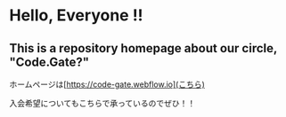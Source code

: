 # Hello, Everyone !!

## This is a repository homepage about our circle, "Code.Gate?"

ホームページは[https://code-gate.webflow.io](こちら)

入会希望についてもこちらで承っているのでぜひ！！
